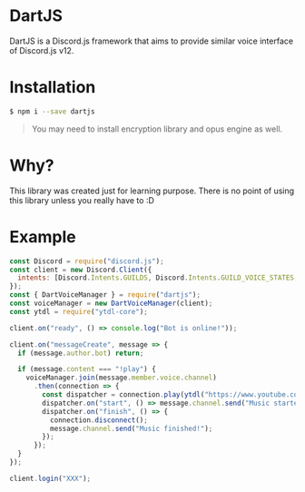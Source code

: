 # DartJS

DartJS is a Discord.js framework that aims to provide similar voice interface of Discord.js v12.

# Installation

```sh
$ npm i --save dartjs
```

> You may need to install encryption library and opus engine as well.

# Why?

This library was created just for learning purpose. There is no point of using this library unless you really have to :D

# Example

```js
const Discord = require("discord.js");
const client = new Discord.Client({
  intents: [Discord.Intents.GUILDS, Discord.Intents.GUILD_VOICE_STATES, Discord.Intents.GUILD_MESSAGES]
});
const { DartVoiceManager } = require("dartjs");
const voiceManager = new DartVoiceManager(client);
const ytdl = require("ytdl-core");

client.on("ready", () => console.log("Bot is online!"));

client.on("messageCreate", message => {
  if (message.author.bot) return;

  if (message.content === "!play") {
    voiceManager.join(message.member.voice.channel)
      .then(connection => {
        const dispatcher = connection.play(ytdl("https://www.youtube.com/watch?v=dQw4w9WgXcQ"));
        dispatcher.on("start", () => message.channel.send("Music started!"));
        dispatcher.on("finish", () => {
          connection.disconnect();
          message.channel.send("Music finished!");
        });
      });
  }
});

client.login("XXX");
```